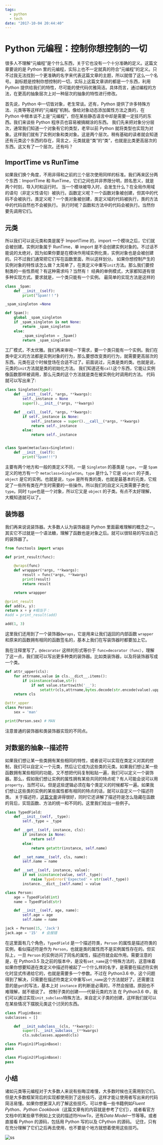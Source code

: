 ```yaml
---
tags:
  - python
  - tech
date: "2017-10-04 20:44:40"
---
```


# Python 元编程：控制你想控制的一切

很多人不理解“元编程”是个什么东西，关于它也没有一个十分准确的定义。这篇文章要说的是 Python 里的元编程，实际上也不一定就真的符合“元编程”的定义。只不过我无法找到一个更准确的名字来代表这篇文章的主题，所以就借了这么一个名号。
副标题是控制你想控制的一切，实际上这篇文章讲的都是一个东西，利用 Python 提供给我们的特性，尽可能的使代码优雅简洁。具体而言，通过编程的方法，在更高的抽象层次上对一种层次的抽象的特性进行修改。

首先说，Python 中一切皆对象，老生常谈。还有，Python 提供了许多特殊方法、元类等等这样的“元编程”机制。像给对象动态添加属性方法之类的，在 Python 中根本谈不上是“元编程”，但在某些静态语言中却是需要一定技巧的东西。我们来谈些 Python 程序员也容易被搞糊涂的东西。
我们先来把对象分分层次，通常我们知道一个对象有它的类型，老早以前 Python 就将类型也实现为对象。这样我们就有了实例对象和类对象。这是两个层次。稍有基础的读者就会知道还有元类这个东西的存在，简言之，元类就是“类”的“类”，也就是比类更高层次的东西。这又有了一个层次。还有吗？

## ImportTime vs RunTime

如果我们换个角度，不用非得和之前的三个层次使用同样的标准。我们再来区分两个东西：ImportTime 和 RunTime，它们之间也并非界限分明，顾名思义，就是两个时刻，导入时和运行时。
当一个模块被导入时，会发生什么？在全局作用域的语句（非定义性语句）被执行。函数定义呢？一个函数对象被创建，但其中的代码不会被执行。类定义呢？一个类对象被创建，类定义域的代码被执行，类的方法中的代码自然也不会被执行。
执行时呢？函数和方法中的代码会被执行。当然你要先调用它们。

## 元类

所以我们可以说元类和类是属于 ImportTime 的，import 一个模块之后，它们就会被创建。实例对象属于 RunTime，单 import 是不会创建实例对象的。不过话不能说的太绝对，因为如果你要是在模块作用域实例化类，实例对象也是会被创建的。只不过我们通常把它们写在函数里面，所以这样划分。
如果你想控制产生的实例对象的特性该怎么做？太简单了，在类定义中重写`init`方法。那么我们要控制类的一些性质呢？有这种需求吗？当然有！
经典的单例模式，大家都知道有很多种实现方式。要求就是，一个类只能有一个实例。
最简单的实现方法是这样的

```python
class _Spam:
    def __init__(self):
        print("Spam!!！")

_spam_singleton =None

def Spam():
    global _spam_singleton
    if _spam_singleton is not None:
        return _spam_singleton
    else:
        _spam_singleton = _Spam()
        return _spam_singleton
```

工厂模式，不太优雅。我们再来审视一下需求，要一个类只能有一个实例。我们在类中定义的方法都是实例对象的行为，那么要想改变类的行为，就需要更高层次的东西。元类在这个时候登场在合适不过了。前面说过，元类是类的类。也就是说，元类的`init`方法就是类的初始化方法。 我们知道还有`call`这个东西，它能让实例像函数那样被调用，那么元类的这个方法就是类在被实例化时调用的方法。
代码就可以写出来了:

```python
class Singleton(type):
    def __init__(self, *args, **kwargs):
        self._instance = None
        super().__init__(*args, **kwargs)

    def __call__(self, *args, **kwargs):
        if self._instance is None:
            self._instance = super().__call__(*args, **kwargs)
            return self._instance
        else:
            return self._instance


class Spam(metaclass=Singleton):
    def __init__(self):
        print("Spam!!!")
```

主要有两个地方和一般的类定义不同，一是 `Singleton` 的基类是 `type`，一是 `Spam` 定义的地方有一个 `metaclass=Singleton`。`type` 是什么？它是 `object` 的子类，`object` 是它的实例。也就是说，`type` 是所有类的类，也就是最基本的元类，它规定了一些所有类在产生时需要的一些操作。所以我们的自定义元类需要子类化 `type`。同时 `type`也是一个对象，所以它又是 `object` 的子类。有点不太好理解，大概知道就可以了。

## 装饰器

我们再来说说装饰器。大多数人认为装饰器是 Python 里面最难理解的概念之一。其实它不过就是一个语法糖，理解了函数也是对象之后。就可以很轻易的写出自己的装饰器了。

```python
from functools import wraps

def print_result(func):

    @wraps(func)
    def wrappper(*args, **kwargs):
        result = func(*args, **kwargs)
        print(result)
        return result

    return wrappper

@print_result
def add(x, y):
return x + y #相当于：
#add = print_result(add)

add(1, 3)
```

这里我们还用到了一个装饰器`@wraps`，它是用来让我们返回的内部函数 `wrapper` 和原来的函数拥有相同的函数签名的，基本上我们在写装饰器时都要加上它。

我在注释里写了，`@decorator` 这样的形式等价于 `func=decorator（func）`，理解了这一点，我们就可以写出更多种类的装饰器。比如类装饰器，以及将装饰器写成一个类。

```python
def attr_upper(cls):
    for attrname,value in cls.__dict__.items():
        if isinstance(value,str):
            if not value.startswith('__'):
                setattr(cls,attrname,bytes.decode(str.encode(value).upper()))
    return cls

@attr_upper
class Person:
    sex = 'man'

print(Person.sex) # MAN
```

注意普通的装饰器和类装饰器实现的不同点。

## 对数据的抽象--描述符

如果我们想让某一些类拥有某些相同的特性，或者说可以实现在类定义对其的控制，我们可以自定义一个元类，然后让它成为这些类的元类。如果我们想让某一些函数拥有某些相同的功能，又不想把代码复制粘贴一遍，我们可以定义一个装饰器。那么，假如我们想让实例的属性拥有某些共同的特点呢？有人可能会说可以用 `property`，当然可以。但是这些逻辑必须在每个类定义的时候都写一遍。如果我们想让这些类的实例的某些属性都有相同的特点的话，就可以自定义一个描述符类。
关于描述符，[这篇文章](https://docs.python.org/3/howto/descriptor.html)讲得很好，同时它还讲解了描述符是怎么隐藏在函数的背后，实现函数、方法的统一和不同的。这里我们给出一些例子。

```python
class TypedField:
    def __init__(self, _type):
        self._type = _type

    def __get__(self, instance, cls):
        if instance is None:
            return self
        else:
            return getattr(instance, self.name)

    def __set_name__(self, cls, name):
        self.name = name

    def __set__(self, instance, value):
        if not isinstance(value, self._type):
            raise TypeError('Expected' + str(self._type))
        instance.__dict__[self.name] = value

class Person:
    age = TypedField(int)
    name = TypedField(str)

    def __init__(self, age, name):
        self.age = age
        self.name = name

jack = Person(15, 'Jack')
jack.age = '15'  # 会报错
```

在这里面有几个角色，`TypedField` 是一个描述符类，`Person` 的属性是描述符类的实例，看似描述符是作为 `Person`，也就是类的属性而不是实例属性存在的。但实际上，一旦 `Person` 的实例访问了同名的属性，描述符就会起作用。需要注意的是，在 Python3.5 及之前的版本中，是没有`set_name`这个特殊方法的，这意味着如果你想要知道在类定义中描述符被起了一个什么样的名字，是需要在描述符实例化时显式传递给它的，也就是需要多一个参数。不过在 Python3.6 中，这个问题得到了解决，只需要在描述符类定义中重写`set_name`这个方法就好了。还需要注意的是`get`的写法，基本上对 `instance` 的判断是必需的，不然会报错。原因也不难理解，就不细说了。
控制子类的创建——代替元类的方法
在 Python3.6 中，我们可以通过实现`init_subclass`特殊方法，来自定义子类的创建，这样我们就可以在某些情况下摆脱元类这个讨厌的东西。

```python
class PluginBase:
subclasses = []

    def __init_subclass__(cls, **kwargs):
        super().__init_subclass__(**kwargs)
        cls.subclasses.append(cls)

class Plugin1(PluginBase):
pass

class Plugin2(PluginBase):
pass
```

## 小结

诸如元类等元编程对于大多数人来说有些晦涩难懂，大多数时候也无需用到它们。但是大多数框架背后的实现都使用到了这些技巧，这样才能让使用者写出来的代码简洁易懂。如果你想更深入的了解这些技巧，可以参看一些书籍例如*Fluent Python*、*Python Cookbook*（这篇文章有的内容就是参考了它们），或者看官方文档中的某些章节例如上文说的描述符*HowTo*，还有*Data Model*一节等等。或者直接看 Python 的源码，包括用 Python 写的以及 CPython 的源码。
记住，只有在充分理解了它们之后再去使用，也不要是个地方就想着使用这些技巧。

![ss](https://images.unsplash.com/photo-1576084474149-1c358c654d76?ixlib=rb-1.2.1&ixid=eyJhcHBfaWQiOjEyMDd9&auto=format&fit=crop&w=675&q=80)